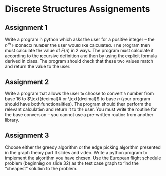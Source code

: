 # Discrete Structures Assignements

## Assignment 1

Write a program in python which asks the user for a positive integer – the $n^{th}$ Fibonacci number the user would like calculated. The program then must calculate the value of $F(n)$ in 2 ways. The program must calculate it according to the recursive definition and then by using the explicit formula derived in class. The program should check that these two values match and return the value to the user.

## Assignment 2

Write a program that allows the user to choose to convert a number from $\text{base }16$ to $\text{decimal}# or \text{decimal}$ to $\text{base }n$ (your program should have both functionalities). The program should then perform the relevant calculation and return it to the user. You must write the routine for the base conversion – you cannot use a pre-written routine from another library.

## Assignment 3

Choose either the greedy algorithm or the edge picking algorithm presented in the graph theory part II slides and video. Write a python program to implement the algorithm you have chosen. Use the European flight schedule problem (beginning on slide 32) as the test case graph to find the “cheapest” solution to the problem.
